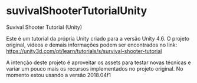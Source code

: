 # suvivalShooterTutorialUnity
Suvival Shooter Tutorial (Unity)

Este é um tutorial da própria Unity criado para a versão Unity 4.6.
O projeto original, vídeos e demais informações podem ser encontrados no link:
https://unity3d.com/pt/learn/tutorials/s/survival-shooter-tutorial

A intenção deste projeto é aproveitar os assets para testar novas técnicas e variar um pouco mais os recursos implementados no projeto original.
No momento estou usando a versão 2018.04f1
